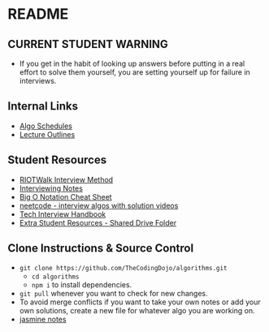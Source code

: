 # README

## CURRENT STUDENT WARNING

- If you get in the habit of looking up answers before putting in a real effort to solve them yourself, you are setting yourself up for failure in interviews.

## Internal Links

- [Algo Schedules](/schedules)
- [Lecture Outlines](https://github.com/TheCodingDojo/lecture-outlines)

## Student Resources

- [RIOTWalk Interview Method](./RIOTWalk-interview-method.md)
- [Interviewing Notes](https://docs.google.com/document/d/1jG6C70MRBqH_yP-GKfT2TVZ9tZeHPoRpPCbqkzXuAqE/edit#)
- [Big O Notation Cheat Sheet](https://cooervo.github.io/Algorithms-DataStructures-BigONotation/big-O-notation.html)
- [neetcode - interview algos with solution videos](https://neetcode.io/)
- [Tech Interview Handbook](https://techinterviewhandbook.org/introduction/)
- [Extra Student Resources - Shared Drive Folder](https://drive.google.com/drive/folders/11zE6KbvIdgr6_KtYGtMRNMja6Q41IAuo?usp=sharing)

## Clone Instructions & Source Control

- `git clone https://github.com/TheCodingDojo/algorithms.git`
  - `cd algorithms`
  - `npm i` to install dependencies.
- `git pull` whenever you want to check for new changes.
- To avoid merge conflicts if you want to take your own notes or add your own solutions, create a new file for whatever algo you are working on.
- [jasmine notes](jasmine.md)
